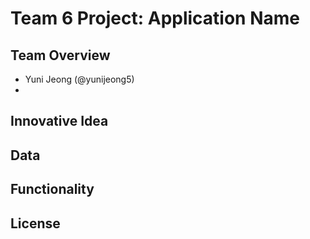 # Team 6 Project: Application Name

## Team Overview
- Yuni Jeong (@yunijeong5)
- 


## Innovative Idea


## Data


## Functionality


## License


